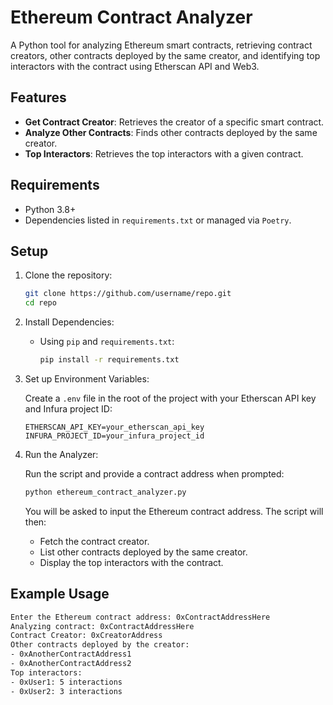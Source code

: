 # Ethereum Contract Analyzer

A Python tool for analyzing Ethereum smart contracts, retrieving contract creators, other contracts deployed by the same creator, and identifying top interactors with the contract using Etherscan API and Web3.

## Features

- **Get Contract Creator**: Retrieves the creator of a specific smart contract.
- **Analyze Other Contracts**: Finds other contracts deployed by the same creator.
- **Top Interactors**: Retrieves the top interactors with a given contract.

## Requirements

- Python 3.8+
- Dependencies listed in `requirements.txt` or managed via `Poetry`.

## Setup

1. Clone the repository:

    ```bash
    git clone https://github.com/username/repo.git
    cd repo
    ```

2. Install Dependencies:

    - Using `pip` and `requirements.txt`:

      ```bash
      pip install -r requirements.txt
      ```

3. Set up Environment Variables:

    Create a `.env` file in the root of the project with your Etherscan API key and Infura project ID:

    ```plaintext
    ETHERSCAN_API_KEY=your_etherscan_api_key
    INFURA_PROJECT_ID=your_infura_project_id
    ```

4. Run the Analyzer:

    Run the script and provide a contract address when prompted:

    ```bash
    python ethereum_contract_analyzer.py
    ```

    You will be asked to input the Ethereum contract address. The script will then:
    - Fetch the contract creator.
    - List other contracts deployed by the same creator.
    - Display the top interactors with the contract.

## Example Usage

```bash
Enter the Ethereum contract address: 0xContractAddressHere
Analyzing contract: 0xContractAddressHere
Contract Creator: 0xCreatorAddress
Other contracts deployed by the creator:
- 0xAnotherContractAddress1
- 0xAnotherContractAddress2
Top interactors:
- 0xUser1: 5 interactions
- 0xUser2: 3 interactions

